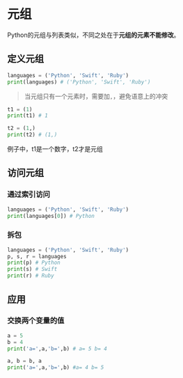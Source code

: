 # 元组

Python的元组与列表类似，不同之处在于**元组的元素不能修改**。

## 定义元组

```python
languages = ('Python', 'Swift', 'Ruby')
print(languages) # ('Python', 'Swift', 'Ruby')
```

> 当元组只有一个元素时，需要加`,`，避免语意上的冲突

```python
t1 = (1) 
print(t1) # 1

t2 = (1,)
print(t2) # (1,)
```

例子中，t1是一个数字，t2才是元组

## 访问元组

### 通过索引访问

```python
languages = ('Python', 'Swift', 'Ruby')
print(languages[0]) # Python
```
### 拆包

```python
languages = ('Python', 'Swift', 'Ruby')
p, s, r = languages
print(p) # Python
print(s) # Swift
print(r) # Ruby
```

## 应用

### 交换两个变量的值

```python
a = 5
b = 4
print('a=',a,'b=',b) # a= 5 b= 4

a, b = b, a
print('a=',a,'b=',b) #a= 4 b= 5
```